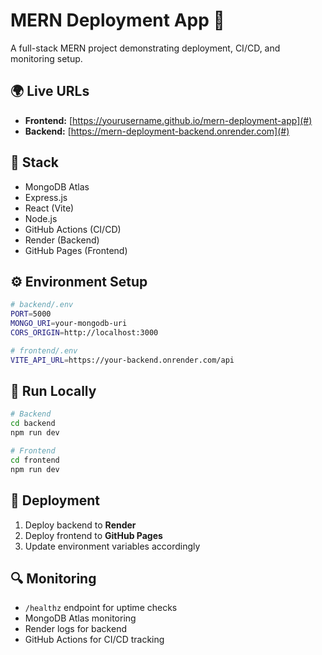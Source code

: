 # MERN Deployment App 🚀

A full-stack MERN project demonstrating deployment, CI/CD, and monitoring setup.

## 🌍 Live URLs
- **Frontend:** [https://yourusername.github.io/mern-deployment-app](#)
- **Backend:** [https://mern-deployment-backend.onrender.com](#)

## 🧱 Stack
- MongoDB Atlas
- Express.js
- React (Vite)
- Node.js
- GitHub Actions (CI/CD)
- Render (Backend)
- GitHub Pages (Frontend)

## ⚙️ Environment Setup
```bash
# backend/.env
PORT=5000
MONGO_URI=your-mongodb-uri
CORS_ORIGIN=http://localhost:3000

# frontend/.env
VITE_API_URL=https://your-backend.onrender.com/api
```

## 🧪 Run Locally
```bash
# Backend
cd backend
npm run dev

# Frontend
cd frontend
npm run dev
```

## 🚀 Deployment
1. Deploy backend to **Render**
2. Deploy frontend to **GitHub Pages**
3. Update environment variables accordingly

## 🔍 Monitoring
- `/healthz` endpoint for uptime checks
- MongoDB Atlas monitoring
- Render logs for backend
- GitHub Actions for CI/CD tracking
